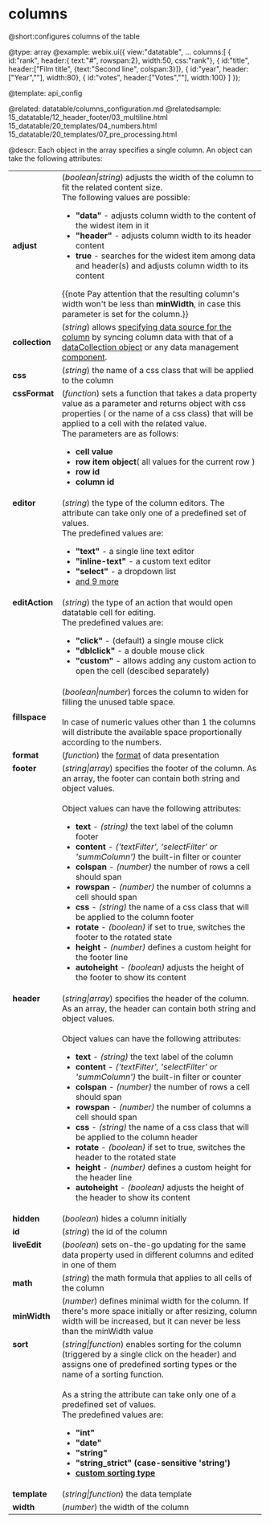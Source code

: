 columns
=============


@short:configures columns of the table
	

@type: array
@example:
webix.ui({
	view:"datatable",
	...
	columns:[
		{ id:"rank",	header:{ text:"#", rowspan:2}, width:50, css:"rank"},
		{ id:"title",	header:["Film title", {text:"Second line", colspan:3}]},
		{ id:"year",	header:["Year",""],	width:80},
		{ id:"votes",	header:["Votes",""], width:100}
	]
});



@template:	api_config

@related:
		datatable/columns_configuration.md
@relatedsample:
		15_datatable/12_header_footer/03_multiline.html
		15_datatable/20_templates/04_numbers.html
		15_datatable/20_templates/07_pre_processing.html

@descr:
Each object in the array specifies a single column. An object can take the following attributes:

<table class="webixdoc_links">
	<tbody>
    	<tr>
			<td class="webixdoc_links0"><b>adjust</b></td>
			<td>(<i>boolean|string</i>) adjusts the width of the column to fit the related content size.<br>
            The following values are possible: 
            <ul>
            <li><b>"data"</b> - adjusts column width to the content of the widest item in it</li>
			<li><b>"header"</b> - adjusts column width to its header content</li>
			<li><b>true</b> - searches for the widest item among data and header(s) and adjusts column width to its content</li>
            </ul>
            {{note Pay attention that the resulting column's width won't be less than <strong>minWidth</strong>, in case this parameter is set for the column.}}
            </td>
		</tr>       
        <tr>
			<td class="webixdoc_links0"><b>collection</b></td>
			<td>(<i>string</i>) allows <a href="datatable/columns_configuration.md#externaldatasourceforthecolumn">specifying data source for the column</a>
by syncing column data with that of a <a href="desktop/nonui_objects.md">dataCollection object</a> or any data management <a href="desktop/components.md#data_widgets">component</a>.</td>
		</tr>
		<tr>
			<td class="webixdoc_links0"><b>css</b></td>
			<td>(<i>string</i>) the name of a css class that will be applied to the column</td>
		</tr>
        <tr>
			<td class="webixdoc_links0" style="vertical-align: top;"><b>cssFormat</b></td>
			<td>(<i>function</i>) sets a function that takes a data property value as a parameter and returns object with css properties ( or the name of a css class) that will be applied to a cell
            with the related value.<br>The parameters are as follows:
            	<ul>
    			<li><b>cell value</b></li>
    			<li><b>row item object</b>( all values for the current row )</li> 
    			<li><b>row id</b></li>
    			<li><b>column id</b></li>
                </ul>
            </td>
		</tr>
        <tr>
        	<td class="webixdoc_links0" style="vertical-align: top;"> <b>editor</b></td>
            <td style="vertical-align: top;">
            	(<i>string</i>) the type of the column editors. The attribute can take only one of a predefined set of values.<br> The predefined values are:
				<ul>
					<li><b>"text"</b> -   a single line text editor</li>
					<li><b>"inline-text"</b> - a custom text editor </li>
                    <li><b>"select"</b> - a dropdown list </li>
                    <li> <a href="desktop/editing.md">and 9 more</a> </li>
				</ul>
			</td>
		</tr>
        <tr>
        	<td class="webixdoc_links0" style="vertical-align: top;"> <b>editAction</b></td>
            <td style="vertical-align: top;">
            	(<i>string</i>) the type of an action that would open datatable cell for editing.<br> The predefined values are:
				<ul>
					<li><b>"click"</b> - (default)  a single mouse click</li>
					<li><b>"dblclick"</b> - a double mouse click </li>
                    <li><b>"custom"</b> - allows adding any custom action to open the cell (descibed separately) </li>
				</ul>
			</td>
		</tr>
		<tr>
			<td class="webixdoc_links0"><b>fillspace</b> </td>
			<td>(<i>boolean|number</i>) forces the column to widen for filling the unused table space.<br><br>            	In case of numeric values other than 1 the columns will distribute the available space proportionally according to the numbers.  
            </td>
		</tr>
		<tr>
			<td class="webixdoc_links0"><b>format</b></td>
			<td>(<i>function</i>) the <a href="datatable/columns_configuration.md#dataformats">format</a> of data presentation</td>
		</tr>
        <tr>
			<td class="webixdoc_links0" style="vertical-align: top;"> <b>footer</b></td>
			<td style="vertical-align: top;">
				(<i>string|array</i>) specifies the footer of the column. As an array, the footer can contain both string and object values.
				<br> <br> Object values can have the following attributes:
				<ul>
					<li><b>text</b> -  <i>(string)</i> the text label of the column footer</li>
					<li><b>content</b> -  <i>('textFilter', 'selectFilter' or 'summColumn')</i> the built-in filter or counter </li>
					<li><b>colspan</b> -  <i>(number)</i> the number of rows a cell should span</li>
					<li><b>rowspan</b> -  <i>(number)</i> the number of columns a cell should span</li>
                    <li><b>css</b> -  <i>(string)</i> the name of a css class that will be applied to the column footer</li>
                    <li><b>rotate</b> -  <i>(boolean)</i> if set to true, switches the footer to the rotated state</li>
                    <li><b>height</b> -  <i>(number)</i> defines a custom height for the footer line</li>
                    <li><b>autoheight</b> - <i>(boolean)</i> adjusts the height of the footer to show its content</li>
				</ul>
			</td>
		</tr>
        <tr>
			<td class="webixdoc_links0" style="vertical-align: top;"> <b>header</b></td>
			<td style="vertical-align: top;">
				(<i>string|array</i>) specifies the header of the column. As an array, the header can contain both string and object values.
				<br> <br> Object values can have the following attributes:
				<ul>
					<li><b>text</b> -  <i>(string)</i> the text label of the column</li>
					<li><b>content</b> -  <i>('textFilter', 'selectFilter' or 'summColumn')</i> the built-in filter or counter </li>
					<li><b>colspan</b> -  <i>(number)</i> the number of rows a cell should span</li>
					<li><b>rowspan</b> -  <i>(number)</i> the number of columns a cell should span</li>
                    <li><b>css</b> -  <i>(string)</i> the name of a css class that will be applied to the column header</li>
                    <li><b>rotate</b> -  <i>(boolean)</i> if set to true, switches the header to the rotated state</li>
                    <li><b>height</b> -  <i>(number)</i> defines a custom height for the header line</li>
                    <li><b>autoheight</b> - <i>(boolean)</i> adjusts the height of the header to show its content</li>
				</ul>
			</td>
		</tr>
         <tr>
        	<td class="webixdoc_links0" style="vertical-align: top;"> <b>hidden</b></td>
            <td style="vertical-align: top;">
            	(<i>boolean</i>) hides a column initially
			</td>
		</tr>
		<tr>
			<td class="webixdoc_links0"> <b>id</b> </td>
			<td>(<i>string</i>) the id of the column</td>
		</tr>
        <tr>
        	<td class="webixdoc_links0" style="vertical-align: top;"> <b>liveEdit</b></td>
            <td style="vertical-align: top;">
            	(<i>boolean</i>) sets on-the-go updating for the same data property used in different columns and edited in one of them
			</td>
		</tr>
		<tr>
			<td class="webixdoc_links0"><b>math</b></td>
			<td>(<i>string</i>) the math formula that applies to all cells of the column</td>
		</tr>
        <tr>
			<td class="webixdoc_links0"><b>minWidth</b></td>
			<td>(<i>number</i>) defines minimal width for the column. If there's more space initially or after resizing, 
            	column width will be increased, but it can never be less than the minWidth value
            </td>
		</tr>
		<tr>
			<td class="webixdoc_links0" style="vertical-align: top;"><b>sort</b></td>
			<td style="vertical-align: top;">
				(<i>string|function</i>) enables sorting for the column (triggered by a single click on the header) and assigns one of predefined sorting types or the name of a sorting function.
				<br><br>
				As a string the attribute can take only one of a predefined set of values.<br> The predefined values are:
				<ul>
					<li><b>"int"</b></li>
					<li><b>"date"</b></li>
					<li><b>"string"</b></li>
					<li><b>"string_strict" (case-sensitive 'string')</b></li>
                    <li><b><a href="datatable/sorting.md#addingcustomsortingtype">custom sorting type</a></b></li>
				</ul>
			</td>
		</tr>
        <tr>
			<td class="webixdoc_links0"><b>template</b></td>
			<td>(<i>string|function</i>) the data template</td>
		</tr>
        <tr>
			<td class="webixdoc_links0"><b>width</b></td>
			<td>(<i>number</i>)  the width of the column</td>
		</tr>
</tbody>
</table>


